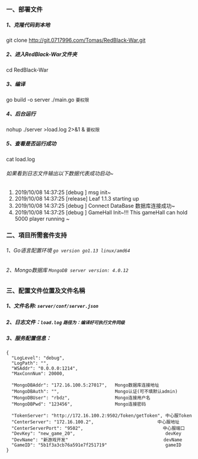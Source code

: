 
### **一、部署文件**
##### 1、克隆代码到本地
git clone http://git.0717996.com/Tomas/RedBlack-War.git

##### 2、进入RedBlack-War文件夹
cd RedBlack-War

##### 3、编译
go build -o server ./main.go  `要权限`

##### 4、后台运行
nohup ./server >load.log 2>&1 &  `要权限`

##### 5、查看是否运行成功
cat load.log

###### 如果看到日志文件输出以下数据代表成功启动~
1. 2019/10/08 14:37:25 [debug  ] msg init~
1. 2019/10/08 14:37:25 [release] Leaf 1.1.3 starting up
1. 2019/10/08 14:37:25 [debug  ] Connect DataBase 数据库连接成功~
1. 2019/10/08 14:37:25 [debug  ] GameHall Init~!!! This gameHall can hold 5000 player running ~


### **二、項目所需套件支持**
###### 1、Go语言配置环境   `go version go1.13 linux/amd64`
###### 2、Mongo数据库     `MongoDB server version: 4.0.12`


### **三、配置文件位置及文件名稱**
##### 1、文件名称: `server/conf/server.json`
##### 2、日志文件：`load.log`  `路径为：编译好可执行文件同级`
##### 3、服务配置信息：
```
{
  "LogLevel": "debug",
  "LogPath": "",
  "WSAddr": "0.0.0.0:1214",     
  "MaxConnNum": 20000,

  "MongoDBAddr": "172.16.100.5:27017",   Mongo数据库连接地址
  "MongoDBAuth": "",                     Mongo认证(可不填默认admin)
  "MongoDBUser": "rbdz",                 Mongo连接用户名
  "MongoDBPwd": "123456",                Mongo连接密码

  "TokenServer": "http://172.16.100.2:9502/Token/getToken", 中心服Token
  "CenterServer": "172.16.100.2",                        中心服地址               
  "CenterServerPort": "9502",                              中心服端口
  "DevKey": "new_game_20",                                  devKey
  "DevName": "新游戏开发"                                    devName
  "GameID": "5b1f3a3cb76a591e7f251719"                      gameID
}
```

